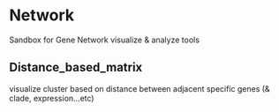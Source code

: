 # Network
Sandbox for Gene Network visualize & analyze tools

## Distance_based_matrix
visualize cluster based on distance between adjacent specific genes (& clade, expression...etc)
